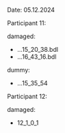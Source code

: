 Date: 05.12.2024

Participant 11:

damaged:
- ...15_20_38.bdl
- ...16_43_16.bdl

dummy:
- ...15_35_54

Participant 12:

damaged:
- 12_1_0_1

